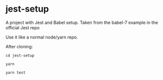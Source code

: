 # jest-setup
A project with Jest and Babel setup. Taken from the babel-7 example in the official Jest repo

Use it like a normal node/yarn repo.

After cloning:
```
cd jest-setup

yarn

yarn test
```
